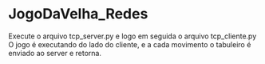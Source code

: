# JogoDaVelha_Redes
 
 Execute o arquivo tcp_server.py e logo em seguida o arquivo tcp_cliente.py
 O jogo é executando do lado do cliente, e a cada movimento o tabuleiro é enviado ao server e retorna.
